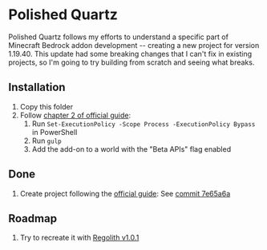 # Polished Quartz

Polished Quartz follows my efforts to understand a specific part of Minecraft Bedrock addon development -- creating a new project for version 1.19.40. This update had some breaking changes that I can't fix in existing projects, so I'm going to try building from scratch and seeing what breaks.

## Installation

1. Copy this folder
1. Follow [chapter 2 of official guide](https://learn.microsoft.com/en-us/minecraft/creator/documents/scriptinggettingstarted#chapter-2-lets-test-the-parts-of-our-project):
   1. Run `Set-ExecutionPolicy -Scope Process -ExecutionPolicy Bypass` in PowerShell
   1. Run `gulp`
   1. Add the add-on to a world with the "Beta APIs" flag enabled

## Done

1. Create project following the [official guide](https://learn.microsoft.com/en-us/minecraft/creator/documents/scriptinggettingstarted): See [commit 7e65a6a](https://github.com/mark-wiemer/mcbr-polished-quartz/tree/7e65a6a94036300ffe3a84768ef33e3c8b1bf87f)

## Roadmap

1. Try to recreate it with [Regolith v1.0.1](https://bedrock-oss.github.io/regolith/)
